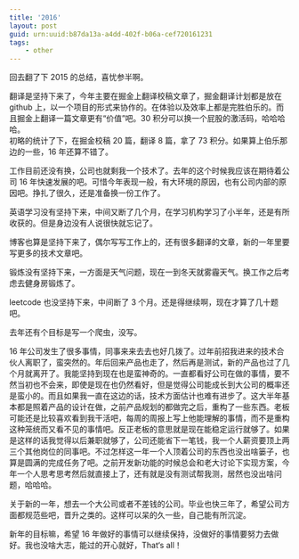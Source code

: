```yaml
---
title: '2016'
layout: post
guid: urn:uuid:b87da13a-a4dd-402f-b06a-cef720161231
tags:
    - other
---
```


回去翻了下 2015 的总结，喜忧参半啊。

翻译是坚持下来了，今年主要在掘金上翻译校稿文章了，掘金翻译计划都是放在 github 上，以一个项目的形式来协作的。在体验以及效率上都是完胜伯乐的。而且掘金上翻译一篇文章更有“价值”吧。30 积分可以换一个屁股的激活码，哈哈哈哈。  
初略的统计了下，在掘金校稿 20 篇，翻译 8 篇，拿了 73 积分。如果算上伯乐那边的一些，16 年还算不错了。

工作目前还没有换，公司也就剩我一个技术了。去年的这个时候我应该在期待着公司 16 年快速发展的吧。可惜今年表现一般，有大环境的原因，也有公司内部的原因吧。挣扎了很久，还是准备换一份工作了。

英语学习没有坚持下来，中间又断了几个月，在学习机构学习了小半年，还是有所收获的。但是身边没有人说很快就忘记了。

博客也算是坚持下来了，偶尔写写工作上的，还有很多翻译的文章，新的一年里要写更多的技术文章吧。

锻炼没有坚持下来，一方面是天气问题，现在一到冬天就雾霾天气。换工作之后考虑去健身房锻炼了。

leetcode 也没坚持下来，中间断了 3 个月。还是得继续啊，现在才算了几十题吧。

去年还有个目标是写一个爬虫，没写。

16 年公司发生了很多事情，同事来来去去也好几拨了。过年前招我进来的技术合伙人离职了，蛮突然的。年后回来产品也走了，然后再是测试，新的产品也过了几个月就离开了。我能坚持到现在也是蛮神奇的。一直都看好公司在做的事情，要不然当初也不会来，即使是现在也仍然看好，但是觉得公司能成长到大公司的概率还是蛮小的。而且如果我一直在这边的话，技术方面估计也难有进步了。这大半年基本都是照着产品的设计在做，之前产品规划的都做完之后，重构了一些东西。老板可能还是比较喜欢看到我干活吧，每周的周报上写上他能理解的事情，而不是重构这种笼统而又看不见的事情吧。反正老板的意思就是现在能稳定运行就够了。如果是这样的话我觉得以后兼职就够了，公司还能省下一笔钱，我一个人薪资要顶上两三个其他岗位的同事吧。不过怎样这一年一个人顶着公司的东西也没出啥篓子，也算是圆满的完成任务了吧。之前开发新功能的时候总会和老大讨论下实现方案，今年一个人思考思考然后就直接上了，还有就是没有测试帮我测，居然也没出啥问题，哈哈哈。

关于新的一年，想去一个大公司或者不差钱的公司。毕业也快三年了，希望公司方面都规范些吧，晋升之类的。这样可以呆的久一些，自己能有所沉淀。

新年的目标嘛，希望 16 年做好的事情可以继续保持，没做好的事情要努力去做好。我也没啥大志，能过的开心就好，That‘s all！
